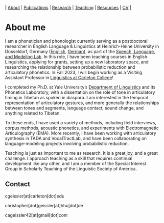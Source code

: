 | [About](https://cageissler.github.io) | [Publications](https://cageissler.github.io/publications) | [Research](https://cageissler.github.io/research) | [Teaching](https://cageissler.github.io/teaching) | [Resources](https://cageissler.github.io/resources) | [CV](https://cageissler.github.io/files/Geissler_CV.pdf) |


# About me

I am a phonetician and phonologist currently serving as a postdoctoral researcher in English Language & Linguistics at Heinrich-Heine University in Düsseldorf, Germany ([English](https://www.anglistik3.hhu.de/en/), [German](https://www.anglistik3.hhu.de/)), as part of the [Speech, Language, and Modeling Lab](https://slam.phil.hhu.de/). In this role, I have been teaching courses in English Linguistics, applying for grants, setting up a new laboratory space, and researching the relationship between probabilistic reduction and articulatory phonetics. In Fall 2023, I will begin working as a Visiting Assistant Professor in [Linguistics at Carleton College](https://www.carleton.edu/linguistics/)!

I completed my Ph.D. at Yale University’s [Department of Linguistics](https://ling.yale.edu/) and its Phonetics Laboratory, with a dissertation on the role of tone in articulatory timing in Tibetan as spoken in diaspora. I am interested in the temporal representation of articulatory gestures, and more generally the relationships between tones and segments, language contact, sound change, and anything related to Tibetan.

To these ends, I have used a variety of methods, including field interviews, corpus methods, acoustic phonetics, and experiments with Electromagnetic Articulography (EMA). More recently, I have been working with articulatory synthesis in TADA and VocalTractLab, and have been collaborating on language-modeling projects involving probabilistic reduction.

Teaching is just as important to me as research. It is a great joy, and a great challenge. I approach teaching as a skill that requires continual development like any other, and I am a member of the Special Interest Group in Scholarly Teaching of the Linguistic Society of America.



## Contact

cgeissler[at]carleton[dot]edu

christopher[dot]geissler[at]hhu[dot]de

cageissler42[at]gmail[dot]com
